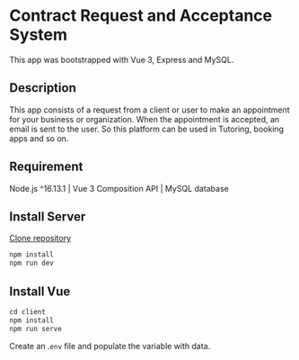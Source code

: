 # Contract Request and Acceptance System

This app was bootstrapped with Vue 3, Express and MySQL.

## Description

This app consists of a request from a client or user to make an appointment for your business or organization. When the appointment is accepted, an email is sent to the user. So this platform can be used in Tutoring, booking apps and so on.

## Requirement

Node.js ^16.13.1 | Vue 3 Composition API | MySQL database

## Install Server
[Clone repository](git@github.com:fredcarterwolf/contract-request-and-acceptance-system.git)

```javascript
npm install
npm run dev
```

## Install Vue

```javascript
cd client
npm install
npm run serve
```

Create an .`env` file and populate the variable with data.
